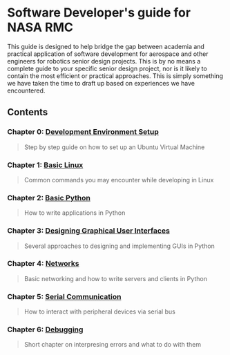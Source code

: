 Software Developer's guide for NASA RMC
=====

This guide is designed to help bridge the gap between academia and practical application of software development for aerospace and other engineers for robotics senior design projects. This is by no means a complete guide to your specific senior design project, nor is it likely to contain the most efficient or practical approaches. This is simply something we have taken the time to draft up based on experiences we have encountered. 

## Contents

### Chapter 0:	[Development Environment Setup](Chapter0/README.md)
> Step by step guide on how to set up an Ubuntu Virtual Machine
### Chapter 1:	[Basic Linux](Chapter1/README.md)
> Common commands you may encounter while developing in Linux
### Chapter 2:	[Basic Python](Chapter2/README.md)
> How to write applications in Python
### Chapter 3:	[Designing Graphical User Interfaces](Chapter3/README.md)
> Several approaches to designing and implementing GUIs in Python
### Chapter 4:	[Networks](Chapter4/README.md)
> Basic networking and how to write servers and clients in Python 
### Chapter 5:	[Serial Communication](Chapter5/README.md)
> How to interact with peripheral devices via serial bus
### Chapter 6:	[Debugging](Chapter6/README.md)
> Short chapter on interpresing errors and what to do with them
